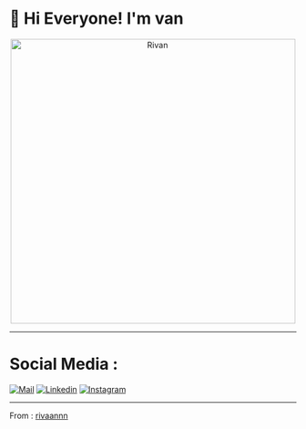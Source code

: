 
<h1>👋 Hi Everyone! I'm van</h1>

<div align="center">
  <img src="https://github.com/rivaannn/rivaannn/assets/93449889/8bec7147-df61-44fb-b0e8-3c12f5a4507b" alt="Rivan" width="500">
</div>


----
  


<h1>Social Media : </h1>
  
[![Mail](https://img.shields.io/badge/-Mail-black?style=for-the-badge&logo=gmail)](mailto:mrivans2002@gmail.com)
[![Linkedin](https://img.shields.io/badge/-LinkedIn-black?style=for-the-badge&logo=Linkedin)](https://www.linkedin.com/in/muhamad-rivan-sahronie-082283246/)
[![Instagram](https://img.shields.io/badge/-Instagram-black?style=for-the-badge&logo=Instagram)](https://www.instagram.com/rivaann_/)



----
From :  [rivaannn](https://github.com/rivaannn)

 
